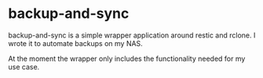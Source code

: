# backup-and-sync

backup-and-sync is a simple wrapper application around restic and rclone. I wrote it to automate backups on my NAS.

At the moment the wrapper only includes the functionality needed for my use case.